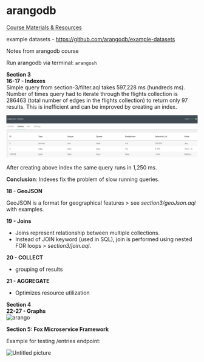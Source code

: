 # arangodb

[Course Materials & Resources](https://arangodb.com/learn/first-day/udemy/) <br>

example datasets - https://github.com/arangodb/example-datasets <br>

Notes from arangodb course

Run arangodb via terminal: `arangosh`

**Section 3** <br>
**16-17 - Indexes** <br>
Simple query from section-3/filter.aql takes 597,228 ms (hundreds ms). Number of times query had to iterate through the flights collection is 286463 (total number of edges in the flights collection) to return only 97 results. This is inefficient and can be improved by creating an index.

![Alt text](image.png)

After creating above index the same query runs in 1,250 ms.

**Conclusion**: Indexes fix the problem of slow running queries.

**18 - GeoJSON** <br>

GeoJSON is a format for geographical features > see *section3/geoJson.aql* with examples.

**19 - Joins** <br>

- Joins represent relationship between multiple collections.
- Instead of JOIN keyword (used in SQL), join is performed using nested FOR loops > *section3/join.aql*.

**20 - COLLECT** <br>
- grouping of results

**21 - AGGREGATE** <br>
- Optimizes resource utilization

**Section 4** <br>
**22-27 - Graphs** <br>
<img width="859" alt="arango" src="https://github.com/anajovanoviic/arangodb/assets/51513732/41e6bda7-3df8-4c78-89fc-632a725a54ad">

**Section 5: Fox Microservice Framework** <br>

Example for testing /entries endpoint:

![Untitled picture](https://github.com/anajovanoviic/arangodb/assets/51513732/82b88362-5c21-4fb5-807b-44fdc5242ddf)





